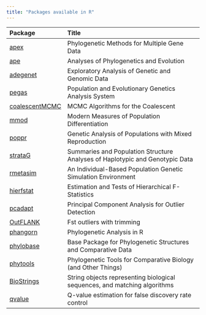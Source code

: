 ```yaml
---
title: "Packages available in R"
---
```



| Package | Title |
|:------------------|:----------------------------------------------------------------------------|
|[apex](https://github.com/thibautjombart/apex) |Phylogenetic Methods for Multiple Gene Data|
|[ape](http://ape-package.ird.fr/)|Analyses of Phylogenetics and Evolution|
|[adegenet](https://github.com/thibautjombart/adegenet)|Exploratory Analysis of Genetic and Genomic Data|
|[pegas](https://github.com/emmanuelparadis/pegas)|Population and Evolutionary Genetics Analysis System|
|[coalescentMCMC](https://github.com/emmanuelparadis/coalescentMCMC)|MCMC Algorithms for the Coalescent|
|[mmod](https://github.com/dwinter/mmod)|Modern Measures of Population Differentiation|
|[poppr](https://github.com/grunwaldlab/poppr) |Genetic Analysis of Populations with Mixed Reproduction|
|[strataG](https://github.com/EricArcher/strataG)|Summaries and Population Structure Analyses of Haplotypic and Genotypic Data |
|[rmetasim](https://github.com/stranda/rmetasim)|An Individual-Based Population Genetic Simulation Environment|
|[hierfstat](https://github.com/jgx65/hierfstat)|Estimation and Tests of Hierarchical F-Statistics|
|[pcadapt](http://membres-timc.imag.fr/Michael.Blum/PCAdapt.html)|Principal Component Analysis for Outlier Detection|
|[OutFLANK](https://github.com/whitlock/OutFLANK)|Fst outliers with trimming|
|[phangorn](https://github.com/KlausVigo/phangorn)|Phylogenetic Analysis in R|
|[phylobase](https://github.com/fmichonneau/phylobase)|Base Package for Phylogenetic Structures and Comparative Data|
|[phytools](https://github.com/liamrevell/phytools)|Phylogenetic Tools for Comparative Biology (and Other Things)|
|[BioStrings](https://bioconductor.org/packages/release/bioc/html/Biostrings.html)|String objects representing biological sequences, and matching algorithms|
|[qvalue](https://bioconductor.org/packages/release/bioc/html/qvalue.html)|Q-value estimation for false discovery rate control|
